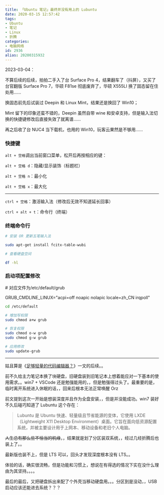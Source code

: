 ```yaml
---
title: 「Ubuntu 笔记」最终并没有用上的 Lubuntu
date: 2020-03-15 12:57:42
tags:
- Ubuntu
- 笔记
- Linux
- 折腾
categories:
- 电脑网络
id: 2936
alias: 20200315932
---
```


2023-03-04：

不算后续的后续，拍拍二手入了台 Surface Pro 4，结果翻车了（抖屏），又买了台官翻版 Surface Pro 7，华硕 F81se 彻底废弃了，华硕 X555LI 换了固态留在住处用……

<!--more-->

换固态前先后试装过 Deepin 和 Linux Mint，结果还是换回了 Win10；

Mint 留下的印象还蛮不错的，Deepin 虽然自带 wine 和安卓支持，但是输入法切换的快捷键修改后直接失效了就离谱……

再之后收了台 NUC4 当下载机，也用的 Win10，玩客云果然是不够用……


### 快捷键

`alt + 空格`调出当前窗口菜单，松开后再按相应的键：

`alt + 空格 d`：隐藏/显示装饰（标题栏）

`alt + 空格 n`：最小化

`alt + 空格 x`：最大化

----------------------------------

`ctrl + 空格`：激活输入法（修改后无效不知道延长回事）

`ctrl + alt + t`：命令行（终端）

### 终端命令行

```bash
# 安装 OR 更新五笔输入法

sudo apt-get install fcitx-table-wubi

# 查看硬盘空间

df -hl

```

### 启动项配置修改

\# 对应文件为/etc/default/grub

GRUB_CMDLINE_LINUX="acpi=off noapic nolapic locale=zh_CN irqpoll"

```bash
cd /etc/default

# 增加写权限
sudo chmod a+w grub

# 恢复权限
sudo chmod o-w grub
sudo chmod g-w grub

# 应用修改
sudo update-grub
```

------------

姑且算是《<a href="https://www.wdssmq.com/post/20191229296.html" target="_blank" title="足够轻量的代码编辑器？_杂七杂八_沉冰浮水">足够轻量的代码编辑器？</a>》一文的后续。。

前不久给主力笔记本换了块硬盘，旧硬盘装到旧笔记本上想着能应对一下基本的使用需求。。win7 + VSCode 还是勉强能用的，，但是勉强得过头了。最重要的是，临时离开系统进入休眠的话，，回来后根本无法正常唤醒 Orz

前文提到这次一开始是想装深度并且作为全盘安装，，但是并没能成功。win7 装好不久后碰巧知道了 Lubuntu 这个存在：

> Lubuntu 是 Ubuntu 快速、轻量级且节省能源的变体，它使用 LXDE（Lightweight X11 Desktop  Environment）桌面。它旨在面向低资源配置系统，并被主要设计用于上网本、移动设备和老旧个人电脑。

~~人生总有那么些不恰当的机缘~~，，结果就是划了分区装双系统，，经过几经折腾后也装上了。。

最新版也装不上，但是 LTS 可以，回头才发现深度根本没有 LTS。。

体验的话，确实很流畅，但是功能和习惯上，想说在有得选的情况下实在没什么理由为其坚持。。。。

最后的最后，又把硬盘拆出来配了个外壳当移动硬盘用。。。分区到是没动，，USB 启动应该还能进去系统？？？

<!--2936-->
